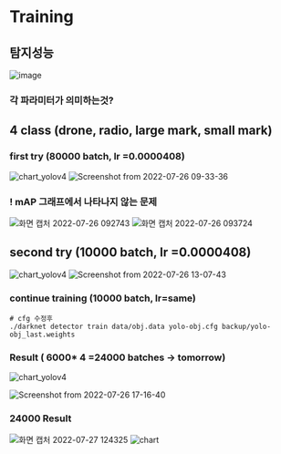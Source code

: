# Training
## 탐지성능
![image](https://user-images.githubusercontent.com/88171531/180895240-7db01320-a2d9-4c7b-ab55-258c2dcff48c.png)
### 각 파라미터가 의미하는것?
## 4 class (drone, radio, large mark, small mark)
### first try (80000 batch, lr =0.0000408)
![chart_yolov4](https://user-images.githubusercontent.com/88171531/180898095-af4f3505-b157-4c33-9c11-c4bcd8fac644.png)
![Screenshot from 2022-07-26 09-33-36](https://user-images.githubusercontent.com/88171531/180898100-60ca64b2-2ea2-4e51-ba11-d9e26e20786c.png)

### ! mAP 그래프에서 나타나지 않는 문제
![화면 캡처 2022-07-26 092743](https://user-images.githubusercontent.com/88171531/180897112-2802eaba-5cbe-48b1-9611-ca9e753beab6.png)
![화면 캡처 2022-07-26 093724](https://user-images.githubusercontent.com/88171531/180897966-fdd10de3-1ec9-4331-9858-ecd03e0da3e8.png)
## second try (10000 batch, lr =0.0000408)
![chart_yolov4](https://user-images.githubusercontent.com/88171531/180921663-d97a195b-072b-4665-b822-b184d1f72e7b.png)
![Screenshot from 2022-07-26 13-07-43](https://user-images.githubusercontent.com/88171531/180921666-3a91a157-1cfa-4382-b36e-b401c01ee5f8.png)
### continue training (10000 batch, lr=same)
```
# cfg 수정후
./darknet detector train data/obj.data yolo-obj.cfg backup/yolo-obj_last.weights
```
### Result ( 6000* 4 =24000 batches -> tomorrow)
![chart_yolov4](https://user-images.githubusercontent.com/88171531/180958029-fc954c19-cbcd-4896-a828-af36d03a4e80.png)

![Screenshot from 2022-07-26 17-16-40](https://user-images.githubusercontent.com/88171531/180958944-226ac951-49b8-405d-97e7-349f89afe247.png)

### 24000 Result
![화면 캡처 2022-07-27 124325](https://user-images.githubusercontent.com/88171531/181156123-4da92f35-8de4-4e8e-aac3-302ccb1316a3.png)
![chart](https://user-images.githubusercontent.com/88171531/181156278-b723eae9-4a44-4335-aeb2-4eff7aa0b53e.png)
